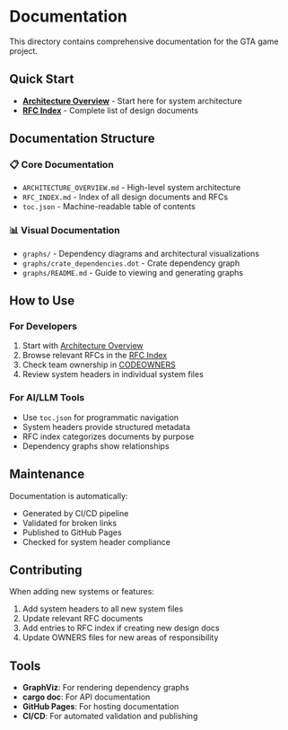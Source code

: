 # Documentation

This directory contains comprehensive documentation for the GTA game project.

## Quick Start

- **[Architecture Overview](ARCHITECTURE_OVERVIEW.md)** - Start here for system architecture
- **[RFC Index](RFC_INDEX.md)** - Complete list of design documents

## Documentation Structure

### 📋 Core Documentation
- `ARCHITECTURE_OVERVIEW.md` - High-level system architecture
- `RFC_INDEX.md` - Index of all design documents and RFCs
- `toc.json` - Machine-readable table of contents

### 📊 Visual Documentation
- `graphs/` - Dependency diagrams and architectural visualizations
- `graphs/crate_dependencies.dot` - Crate dependency graph
- `graphs/README.md` - Guide to viewing and generating graphs

## How to Use

### For Developers
1. Start with [Architecture Overview](ARCHITECTURE_OVERVIEW.md)
2. Browse relevant RFCs in the [RFC Index](RFC_INDEX.md)
3. Check team ownership in [CODEOWNERS](../CODEOWNERS)
4. Review system headers in individual system files

### For AI/LLM Tools
- Use `toc.json` for programmatic navigation
- System headers provide structured metadata
- RFC index categorizes documents by purpose
- Dependency graphs show relationships

## Maintenance

Documentation is automatically:
- Generated by CI/CD pipeline
- Validated for broken links
- Published to GitHub Pages
- Checked for system header compliance

## Contributing

When adding new systems or features:
1. Add system headers to all new system files
2. Update relevant RFC documents
3. Add entries to RFC index if creating new design docs
4. Update OWNERS files for new areas of responsibility

## Tools

- **GraphViz**: For rendering dependency graphs
- **cargo doc**: For API documentation
- **GitHub Pages**: For hosting documentation
- **CI/CD**: For automated validation and publishing
